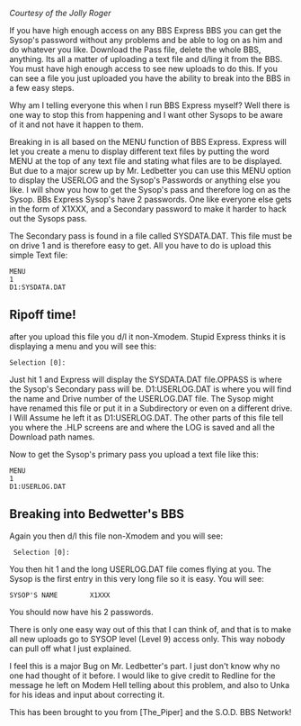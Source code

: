 _Courtesy of the Jolly Roger_

If you have high enough access on any BBS Express BBS you can get the
Sysop's password without any problems and be able to log on as him and do
whatever you like. Download the Pass file, delete the whole BBS, anything.
Its all a matter of uploading a text file and d/ling it from the BBS. You
must have high enough access to see new uploads to do this. If you can see
a file you just uploaded you have the ability to break into the BBS in a
few easy steps.

Why am I telling everyone this when I run BBS Express myself?
Well there is one way to stop this from happening and I want other Sysops
to be aware of it and not have it happen to them.

Breaking in is all based on the MENU function of BBS Express. Express
will let you create a menu to display different text files by putting the
word MENU at the top of any text file and stating what files are to be
displayed. But due to a major screw up by Mr. Ledbetter you can use this
MENU option to display the USERLOG and the Sysop's Passwords or anything
else you like. I will show you how to get the Sysop's pass and therefore
log on as the Sysop. BBs Express Sysop's have 2 passwords. One like
everyone else gets in the form of X1XXX, and a Secondary password
to make it harder to hack out the Sysops pass.

The Secondary pass is found in a file called SYSDATA.DAT.
This file must be on drive 1 and is therefore easy to get. All you have to
do is upload this simple Text file:

    MENU
    1
    D1:SYSDATA.DAT

## Ripoff time!

after you upload this file you d/l it non-Xmodem. Stupid Express thinks
it is displaying a menu and you will see this:

    Selection [0]:

Just hit 1 and Express will display the SYSDATA.DAT file.OPPASS is where
the Sysop's Secondary pass will be. D1:USERLOG.DAT is where you will find
the name and Drive number of the USERLOG.DAT file. The Sysop might have
renamed this file or put it in a Subdirectory or even on a different
drive. I Will Assume he left it as D1:USERLOG.DAT. The other parts of this
file tell you where the .HLP screens are and where the LOG is saved and
all the Download path names.

Now to get the Sysop's primary pass you upload a text file like this:

    MENU
    1
    D1:USERLOG.DAT

## Breaking into Bedwetter's BBS

Again you then d/l this file non-Xmodem and you will see:

     Selection [0]:

You then hit 1 and the long USERLOG.DAT file comes flying at you.
The Sysop is the first entry in this very long file so it is easy. You will
see:

    SYSOP'S NAME        X1XXX

You should now have his 2 passwords.

There is only one easy way out of this that I can think of, and that is
to make all new uploads go to SYSOP level (Level 9) access only. This way
nobody can pull off what I just explained.

I feel this is a major Bug on Mr. Ledbetter's part. I just don't know why
no one had thought of it before. I would like to give credit to 
Redline for the message he left on Modem Hell telling about this problem,
and also to Unka for his ideas and input about correcting it.

This has been brought to you from [The_Piper] and the S.O.D. BBS
Network!
